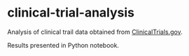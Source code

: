 # clinical-trial-analysis
Analysis of clinical trail data obtained from [ClinicalTrials.gov](https://clinicaltrials.gov/).

Results presented in Python notebook.

